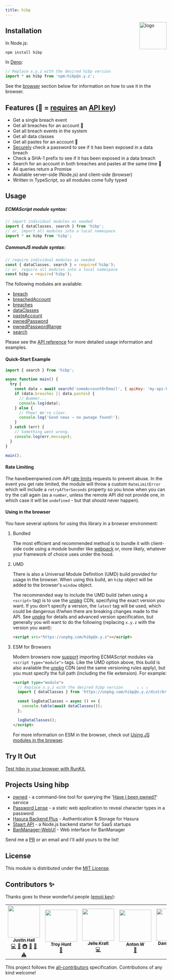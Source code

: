 ```yaml
---
title: hibp
---
```


<a href="https://wkovacs64.github.io/hibp">
  <img
    alt="logo"
    title="logo"
    src="https://wkovacs64.github.io/hibp/logo.png"
    align="right"
    width="85"
  />
</a>

## Installation

In Node.js:

```shell
npm install hibp
```

In [Deno](https://deno.land/):

```ts
// Replace x.y.z with the desired hibp version
import * as hibp from 'npm:hibp@x.y.z';
```

See the [browser](#using-in-the-browser) section below for information on how to
use it in the browser.

## Features (🔑 = [requires](https://www.troyhunt.com/authentication-and-the-have-i-been-pwned-api/) an [API key](https://haveibeenpwned.com/API/Key))

- Get a single breach event
- Get all breaches for an account 🔑
- Get all breach events in the system
- Get all data classes
- Get all pastes for an account 🔑
- [Securely](https://haveibeenpwned.com/API/v2#SearchingPwnedPasswordsByRange)
  check a password to see if it has been exposed in a data breach
- Check a SHA-1 prefix to see if it has been exposed in a data breach
- Search for an account in both breaches and pastes at the same time 🔑
- All queries return a Promise
- Available server-side (Node.js) and client-side (browser)
- Written in TypeScript, so all modules come fully typed

## Usage

##### ECMAScript module syntax:

```javascript
// import individual modules as needed
import { dataClasses, search } from 'hibp';
// or, import all modules into a local namespace
import * as hibp from 'hibp';
```

##### CommonJS module syntax:

```javascript
// require individual modules as needed
const { dataClasses, search } = require('hibp');
// or, require all modules into a local namespace
const hibp = require('hibp');
```

The following modules are available:

- [breach](https://github.com/wKovacs64/hibp/tree/main/API.md#breach)
- [breachedAccount](https://github.com/wKovacs64/hibp/tree/main/API.md#breachedaccount)
- [breaches](https://github.com/wKovacs64/hibp/tree/main/API.md#breaches)
- [dataClasses](https://github.com/wKovacs64/hibp/tree/main/API.md#dataclasses)
- [pasteAccount](https://github.com/wKovacs64/hibp/tree/main/API.md#pasteaccount)
- [pwnedPassword](https://github.com/wKovacs64/hibp/tree/main/API.md#pwnedpassword)
- [pwnedPasswordRange](https://github.com/wKovacs64/hibp/tree/main/API.md#pwnedpasswordrange)
- [search](https://github.com/wKovacs64/hibp/tree/main/API.md#search)

Please see the
[API reference](https://github.com/wKovacs64/hibp/tree/main/API.md) for more
detailed usage information and examples.

#### Quick-Start Example

```javascript
import { search } from 'hibp';

async function main() {
  try {
    const data = await search('someAccountOrEmail', { apiKey: 'my-api-key' });
    if (data.breaches || data.pastes) {
      // Bummer...
      console.log(data);
    } else {
      // Phew! We're clear.
      console.log('Good news — no pwnage found!');
    }
  } catch (err) {
    // Something went wrong.
    console.log(err.message);
  }
}

main();
```

#### Rate Limiting

The haveibeenpwned.com API
[rate limits](https://haveibeenpwned.com/API/v3#RateLimiting) requests to
prevent abuse. In the event you get rate limited, the module will throw a custom
`RateLimitError` which will include a `retryAfterSeconds` property so you know
when you can try the call again (as a `number`, unless the remote API did not
provide one, in which case it will be `undefined` - but that _should_ never
happen).

#### Using in the browser

You have several options for using this library in a browser environment:

1. Bundled

   The most efficient and recommended method is to bundle it with client-side
   code using a module bundler like [webpack](https://webpack.js.org) or, more
   likely, whatever your framework of choice uses under the hood.

1. UMD

   There is also a Universal Module Definition (UMD) build provided for usage in
   the browser. When using this build, an `hibp` object will be added to the
   browser's `window` object.

   The recommended way to include the UMD build (when using a `<script>` tag) is
   to use the [unpkg](https://unpkg.com) CDN, specifying the exact version you
   want. If you don't specify a version, the `latest` tag will be used, which
   could be dangerous if/when there are breaking changes made to the API. See
   [unpkg](https://unpkg.com) for details and advanced version specification,
   but generally you will want to do the following (replacing `x.y.z` with the
   version you want):

   ```html
   <script src="https://unpkg.com/hibp@x.y.z"></script>
   ```

1. ESM for Browsers

   Modern browsers now [support](https://caniuse.com/#feat=es6-module) importing
   ECMAScript modules via `<script type="module">` tags. Like the UMD option
   above, this build is also available the [unpkg](https://unpkg.com) CDN (and
   the same versioning rules apply), but you must specify the full path
   (including the file extension). For example:

   ```html
   <script type="module">
     // Replace x.y.z with the desired hibp version      ↓ ↓ ↓
     import { dataClasses } from 'https://unpkg.com/hibp@x.y.z/dist/browser/hibp.module.js';

     const logDataClasses = async () => {
       console.table(await dataClasses());
     };

     logDataClasses();
   </script>
   ```

   For more information on ESM in the browser, check out
   [Using JS modules in the browser](https://v8.dev/features/modules#browser).

## Try It Out

[Test hibp in your browser with RunKit.](https://runkit.com/npm/hibp)

## Projects Using hibp

- [pwned](https://github.com/wKovacs64/pwned) - a command-line tool for querying
  the '[Have I been pwned?](https://haveibeenpwned.com)' service
- [Password Lense](https://pwl.netlify.com/) - a static web application to
  reveal character types in a password
- [Hasura Backend Plus](https://nhost.github.io/hasura-backend-plus/) -
  Authentication & Storage for Hasura
- [Staart API](https://staart.js.org/api/) - a Node.js backend starter for SaaS
  startups
- [BanManager-WebUI](https://github.com/BanManagement/BanManager-WebUI) - Web
  interface for BanManager

Send me a [PR](https://github.com/wKovacs64/hibp/pulls) or an email and I'll add
yours to the list!

## License

This module is distributed under the
[MIT License](https://github.com/wKovacs64/hibp/tree/main/LICENSE.txt).

## Contributors ✨

Thanks goes to these wonderful people
([emoji key](https://allcontributors.org/docs/en/emoji-key)):

<!-- ALL-CONTRIBUTORS-LIST:START - Do not remove or modify this section -->
<!-- prettier-ignore-start -->
<!-- markdownlint-disable -->
<table>
  <tr>
    <td align="center"><a href="https://github.com/wKovacs64"><img src="https://avatars.githubusercontent.com/u/1288694?v=4?s=100" width="100px;" alt=""/><br /><sub><b>Justin Hall</b></sub></a><br /><a href="https://github.com/wKovacs64/hibp/commits?author=wKovacs64" title="Code">💻</a> <a href="https://github.com/wKovacs64/hibp/commits?author=wKovacs64" title="Documentation">📖</a> <a href="#infra-wKovacs64" title="Infrastructure (Hosting, Build-Tools, etc)">🚇</a> <a href="#maintenance-wKovacs64" title="Maintenance">🚧</a> <a href="https://github.com/wKovacs64/hibp/pulls?q=is%3Apr+reviewed-by%3AwKovacs64" title="Reviewed Pull Requests">👀</a> <a href="https://github.com/wKovacs64/hibp/commits?author=wKovacs64" title="Tests">⚠️</a></td>
    <td align="center"><a href="https://www.troyhunt.com"><img src="https://avatars.githubusercontent.com/u/273244?v=4?s=100" width="100px;" alt=""/><br /><sub><b>Troy Hunt</b></sub></a><br /><a href="#data-troyhunt" title="Data">🔣</a></td>
    <td align="center"><a href="https://jellekralt.com"><img src="https://avatars.githubusercontent.com/u/214558?v=4?s=100" width="100px;" alt=""/><br /><sub><b>Jelle Kralt</b></sub></a><br /><a href="https://github.com/wKovacs64/hibp/commits?author=jellekralt" title="Code">💻</a></td>
    <td align="center"><a href="https://github.com/timaschew"><img src="https://avatars.githubusercontent.com/u/110870?v=4?s=100" width="100px;" alt=""/><br /><sub><b>Anton W</b></sub></a><br /><a href="https://github.com/wKovacs64/hibp/issues?q=author%3Atimaschew" title="Bug reports">🐛</a></td>
    <td align="center"><a href="https://github.com/danieladams456"><img src="https://avatars.githubusercontent.com/u/3953840?v=4?s=100" width="100px;" alt=""/><br /><sub><b>Daniel Adams</b></sub></a><br /><a href="https://github.com/wKovacs64/hibp/commits?author=danieladams456" title="Code">💻</a></td>
    <td align="center"><a href="https://twitter.com/d0gb3r7"><img src="https://avatars.githubusercontent.com/u/454308?v=4?s=100" width="100px;" alt=""/><br /><sub><b>Markus Dolic</b></sub></a><br /><a href="https://github.com/wKovacs64/hibp/issues?q=author%3Ayelworc" title="Bug reports">🐛</a></td>
    <td align="center"><a href="https://github.com/textbook/about"><img src="https://avatars.githubusercontent.com/u/785939?v=4?s=100" width="100px;" alt=""/><br /><sub><b>Jonathan Sharpe</b></sub></a><br /><a href="https://github.com/wKovacs64/hibp/commits?author=textbook" title="Code">💻</a></td>
  </tr>
</table>

<!-- markdownlint-restore -->
<!-- prettier-ignore-end -->

<!-- ALL-CONTRIBUTORS-LIST:END -->

This project follows the
[all-contributors](https://github.com/all-contributors/all-contributors)
specification. Contributions of any kind welcome!
